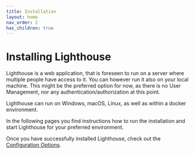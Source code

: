 ```yaml
---
title: Installation
layout: home
nav_order: 2
has_children: true
---
```


# Installing Lighthouse
Lighthouse is a web application, that is foreseen to run on a server where multiple people have access to it. You can however run it also on your local machine. This might be the preferred option for now, as there is no User Management, nor any authentication/authorization at this point.

Lighthouse can run on Windows, macOS, Linux, as well as within a docker environment.

In the following pages you find instructions how to run the installation and start Lighthouse for your preferred environment.

Once you have successfully installed Lighthouse, check out the [Configuration Options](../configuration/configuration.html).